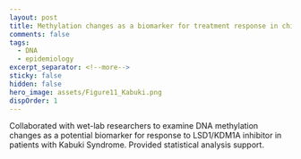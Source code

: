 ```yaml
---
layout: post
title: Methylation changes as a biomarker for treatment response in children with Kabuki syndrome
comments: false
tags:
  - DNA
  - epidemiology
excerpt_separator: <!--more-->
sticky: false
hidden: false
hero_image: assets/Figure11_Kabuki.png
dispOrder: 1
---
```


<!--more-->
Collaborated with wet-lab researchers to examine DNA methylation changes as a potential biomarker for response to LSD1/KDM1A inhibitor in patients with Kabuki Syndrome. Provided statistical analysis support. 